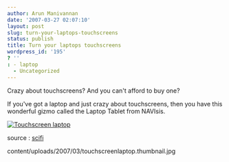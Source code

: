 ```yaml
---
author: Arun Manivannan
date: '2007-03-27 02:07:10'
layout: post
slug: turn-your-laptops-touchscreens
status: publish
title: Turn your laptops touchscreens
wordpress_id: '195'
? ''
: - laptop
  - Uncategorized
---
```


Crazy about touchscreens? And you can't afford to buy one?

If you've got a laptop and just crazy about touchscreens, then you have this
wonderful gizmo called the Laptop Tablet from NAVIsis.

[![Touchscreen laptop][1]][2]

source : [scifi][3]

   [1]: http://www.arunma.com/wp-
content/uploads/2007/03/touchscreenlaptop.thumbnail.jpg

   [2]: http://www.arunma.com/wp-content/uploads/2007/03/touchscreenlaptop.jpg
(Touchscreen laptop)

   [3]: http://blog.scifi.com/tech/archives/2007/03/24/turn_any_laptop.html

